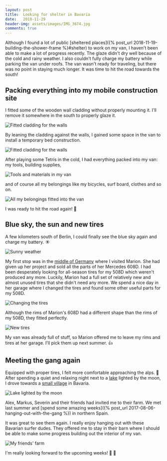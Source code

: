 ```yaml
---
layout: post
title:  Looking for shelter in Bavaria
date:   2018-11-29
header-img: assets/images/IMG_3674.jpg
comments: true
---
```


Although I found a lot of public [sheltered places]({% post_url 2018-11-19-building-the-shower-frame %}#shelter) to work on my van, I haven't been able to make a lot of progress recently. The glaze didn't dry well because of the cold and rainy weather. I also couldn't fully charge my battery while parking the van under roofs. The van wasn't ready for traveling, but there was no point in staying much longer. It was time to hit the road towards the south!

## Packing everything into my mobile construction site

I fitted some of the wooden wall cladding without properly mounting it. I'll remove it somewhere in the south to properly glaze it.

![Fitted cladding for the walls](/assets/images/IMG_3644.jpg)

By leaning the cladding against the walls, I gained some space in the van to install a temporary bed construction.

![Fitted cladding for the walls](/assets/images/IMG_3651.jpg)

After playing some Tetris in the cold, I had everything packed into my van: my tools, building supplies,

![Tools and materials in my van](/assets/images/IMG_3655.jpg)

and of course all my belongings like my bicycles, surf board, clothes and so on.

![All my belongings fitted into the van](/assets/images/IMG_3657.jpg)

I was ready to hit the road again! :tada:

## Blue sky, the sun and new tires

A few kilometers south of Berlin, I could finally see the blue sky again and charge my battery. :sunny:

![Sunny weather](/assets/images/IMG_3660.jpg)

My first stop was in the [middle of Germany](https://www.google.com/maps/place/Döllbach,+36124+Eichenzell/) where I visited Marion. She had given up her project and sold all the parts of her Mercedes 608D. I had been desperately looking for all-season tires for my 508D which weren't produced any more. Luckily, Marion had a full set of relatively new and almost unused tires that she didn't need any more. We spend a nice day in her garage where I changed the tires and found some other useful parts for my 508D.

![Changing the tires](/assets/images/IMG_3661.jpg)

Although the rims of Marion's 608D had a different shape than the rims of my 508D, they fitted perfectly.

![New tires](/assets/images/IMG_3669.jpg)

My van was already full of stuff, so Marion offered me to leave my rims and tires at her garage. I'll pick them up next summer. :+1:

## Meeting the gang again

Equipped with proper tires, I felt more comfortable approaching the alps. :muscle: After spending a quiet and relaxing night next to a [lake](https://www.google.com/maps/place/Rothsee/@49.2261932,11.1735415,14z/) lighted by the moon, I drove towards a [small village](https://goo.gl/maps/6q9q4izxiAG2) in Bavaria.

![Lake lighted by the moon](/assets/images/IMG_3667.jpg)

Alex, Markus, Severin and their friends had invited me to their farm. We met last summer and [spend some amazing weeks]({% post_url 2017-08-06-hanging-out-with-the-gang %}) in northern Spain.

It was great to see them again. I really enjoy hanging out with these Bavarian surfer dudes. They offered me to stay in their barn where I should be able to make some progress building out the interior of my van.

![My friends' farm](/assets/images/IMG_3674.jpg)

I'm really looking forward to the upcoming weeks! :beers: :wrench:
